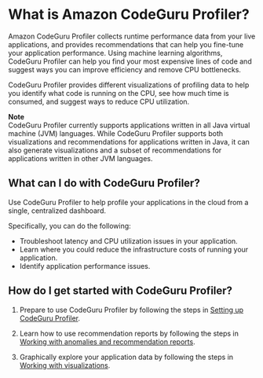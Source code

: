 # What is Amazon CodeGuru Profiler?<a name="what-is-codeguru-profiler"></a>

Amazon CodeGuru Profiler collects runtime performance data from your live applications, and provides recommendations that can help you fine\-tune your application performance\. Using machine learning algorithms, CodeGuru Profiler can help you find your most expensive lines of code and suggest ways you can improve efficiency and remove CPU bottlenecks\. 

CodeGuru Profiler provides different visualizations of profiling data to help you identify what code is running on the CPU, see how much time is consumed, and suggest ways to reduce CPU utilization\. 

**Note**  
CodeGuru Profiler currently supports applications written in all Java virtual machine \(JVM\) languages\. While CodeGuru Profiler supports both visualizations and recommendations for applications written in Java, it can also generate visualizations and a subset of recommendations for applications written in other JVM languages\.

## What can I do with CodeGuru Profiler?<a name="what-is-what-can-i-do"></a>

Use CodeGuru Profiler to help profile your applications in the cloud from a single, centralized dashboard\. 

Specifically, you can do the following: 
+ Troubleshoot latency and CPU utilization issues in your application\.
+ Learn where you could reduce the infrastructure costs of running your application\.
+ Identify application performance issues\.

## How do I get started with CodeGuru Profiler?<a name="what-is-get-started"></a>

1. Prepare to use CodeGuru Profiler by following the steps in [Setting up CodeGuru Profiler](setting-up.md)\.

1. Learn how to use recommendation reports by following the steps in [Working with anomalies and recommendation reports](working-with-recommendation-reports.md)\.

1. Graphically explore your application data by following the steps in [Working with visualizations](working-with-visualizations.md)\.